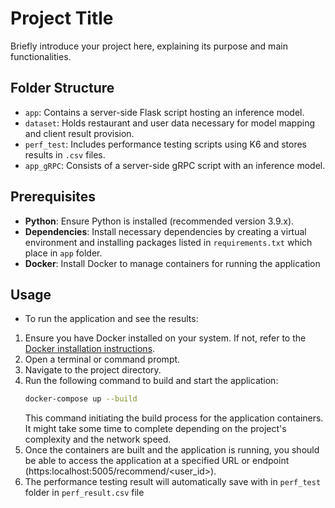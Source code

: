 # Project Title

Briefly introduce your project here, explaining its purpose and main functionalities.

## Folder Structure

- `app`: Contains a server-side Flask script hosting an inference model.
- `dataset`: Holds restaurant and user data necessary for model mapping and client result provision.
- `perf_test`: Includes performance testing scripts using K6 and stores results in `.csv` files.
- `app_gRPC`: Consists of a server-side gRPC script with an inference model.

## Prerequisites

- **Python**: Ensure Python is installed (recommended version 3.9.x).
- **Dependencies**: Install necessary dependencies by creating a virtual environment and installing packages listed in `requirements.txt` which place in `app` folder.
- **Docker**: Install Docker to manage containers for running the application

## Usage

- To run the application and see the results:

1. Ensure you have Docker installed on your system. If not, refer to the [Docker installation instructions](https://docs.docker.com/get-docker/).
2. Open a terminal or command prompt.
3. Navigate to the project directory.
4. Run the following command to build and start the application:
    ```bash
    docker-compose up --build
    ```
   This command initiating the build process for the application containers. It might take some time to complete depending on the project's complexity and the network speed.
5. Once the containers are built and the application is running, you should be able to access the application at a specified URL or endpoint (https:localhost:5005/recommend/<user_id>).
6. The performance testing result will automatically save with in `perf_test` folder in `perf_result.csv` file

